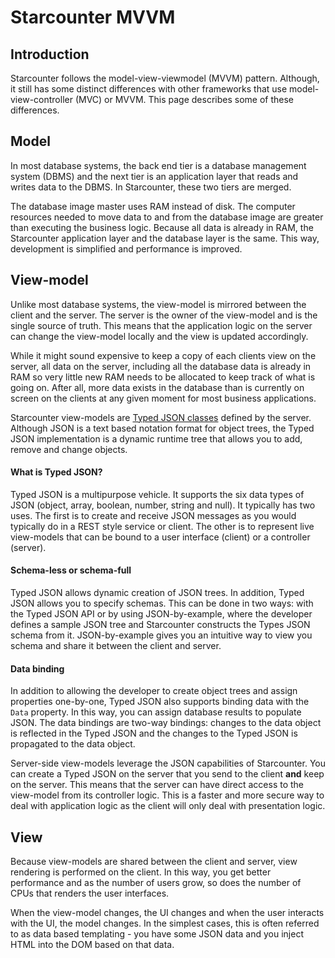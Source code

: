 # Starcounter MVVM

## Introduction

Starcounter follows the model-view-viewmodel \(MVVM\) pattern. Although, it still has some distinct differences with other frameworks that use model-view-controller \(MVC\) or MVVM. This page describes some of these differences.



## Model

In most database systems, the back end tier is a database management system \(DBMS\) and the next tier is an application layer that reads and writes data to the DBMS. In Starcounter, these two tiers are merged.

The database image master uses RAM instead of disk. The computer resources needed to move data to and from the database image are greater than executing the business logic. Because all data is already in RAM, the Starcounter application layer and the database layer is the same. This way, development is simplified and performance is improved.

## View-model

Unlike most database systems, the view-model is mirrored between the client and the server. The server is the owner of the view-model and is the single source of truth. This means that the application logic on the server can change the view-model locally and the view is updated accordingly.

While it might sound expensive to keep a copy of each clients view on the server, all data on the server, including all the database data is already in RAM so very little new RAM needs to be allocated to keep track of what is going on. After all, more data exists in the database than is currently on screen on the clients at any given moment for most business applications.

Starcounter view-models are [Typed JSON classes](../typed-json/) defined by the server. Although JSON is a text based notation format for object trees, the Typed JSON implementation is a dynamic runtime tree that allows you to add, remove and change objects.

#### What is Typed JSON?

Typed JSON is a multipurpose vehicle. It supports the six data types of JSON \(object, array, boolean, number, string and null\). It typically has two uses. The first is to create and receive JSON messages as you would typically do in a REST style service or client. The other is to represent live view-models that can be bound to a user interface \(client\) or a controller \(server\).

#### Schema-less or schema-full

Typed JSON allows dynamic creation of JSON trees. In addition, Typed JSON allows you to specify schemas. This can be done in two ways: with the Typed JSON API or by using JSON-by-example,  where the developer defines a sample JSON tree and Starcounter constructs the Types JSON schema from it. JSON-by-example gives you an intuitive way to view you schema and share it between the client and server.

#### Data binding

In addition to allowing the developer to create object trees and assign properties one-by-one, Typed JSON also supports binding data with the `Data` property. In this way, you can assign database results to populate JSON. The data bindings are two-way bindings: changes to the data object is reflected in the Typed JSON and the changes to the Typed JSON is propagated to the data object.

Server-side view-models leverage the JSON capabilities of Starcounter. You can create a Typed JSON on the server that you send to the client **and** keep on the server. This means that the server can have direct access to the view-model from its controller logic. This is a faster and more secure way to deal with application logic as the client will only deal with presentation logic.

## View

Because view-models are shared between the client and server, view rendering is performed on the client. In this way, you get better performance and as the number of users grow, so does the number of CPUs that renders the user interfaces.

When the view-model changes, the UI changes and when the user interacts with the UI, the model changes. In the simplest cases, this is often referred to as data based templating - you have some JSON data and you inject HTML into the DOM based on that data.

